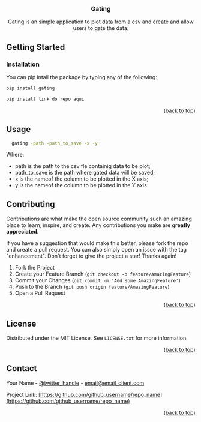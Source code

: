 <div id="top"></div>


<!-- PROJECT LOGO -->
<br />
<div align="center">
  <a href="https://github.com/github_username/repo_name">
  </a>

<h3 align="center">Gating</h3>

  <p align="center">
    Gating is an simple application to plot data from a csv and create and allow users to gate the data.
    <br>
  </p>
</div>


<!-- GETTING STARTED -->
## Getting Started

### Installation

You can pip intall the package by typing any of the following:
   ```sh
   pip install gating 
   ```
   ```sh
   pip install link do repo aqui
   ```


<p align="right">(<a href="#top">back to top</a>)</p>


<!-- USAGE EXAMPLES -->
## Usage

 ```sh
   gating -path -path_to_save -x -y
   ```
 Where:
 * path is the path to the csv fle containig data to be plot;
 * path_to_save is the path where gated data will be saved;
 * x is the nameof the column to be plotted in the X axis;
 * y is the nameof the column to be plotted in the Y axis.
 

<!-- CONTRIBUTING -->
## Contributing

Contributions are what make the open source community such an amazing place to learn, inspire, and create. Any contributions you make are **greatly appreciated**.

If you have a suggestion that would make this better, please fork the repo and create a pull request. You can also simply open an issue with the tag "enhancement".
Don't forget to give the project a star! Thanks again!

1. Fork the Project
2. Create your Feature Branch (`git checkout -b feature/AmazingFeature`)
3. Commit your Changes (`git commit -m 'Add some AmazingFeature'`)
4. Push to the Branch (`git push origin feature/AmazingFeature`)
5. Open a Pull Request

<p align="right">(<a href="#top">back to top</a>)</p>



<!-- LICENSE -->
## License

Distributed under the MIT License. See `LICENSE.txt` for more information.

<p align="right">(<a href="#top">back to top</a>)</p>



<!-- CONTACT -->
## Contact

Your Name - [@twitter_handle](https://twitter.com/twitter_handle) - email@email_client.com

Project Link: [https://github.com/github_username/repo_name](https://github.com/github_username/repo_name)

<p align="right">(<a href="#top">back to top</a>)</p>


